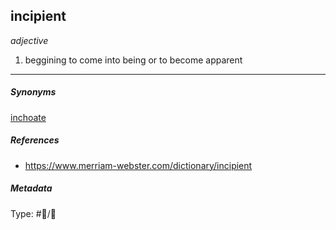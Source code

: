 ## incipient

*adjective*

1. beggining to come into being or to become apparent

---

##### Synonyms

[inchoate](inchoate.md)

##### References

* https://www.merriam-webster.com/dictionary/incipient

##### Metadata

Type: #💬/💬 
